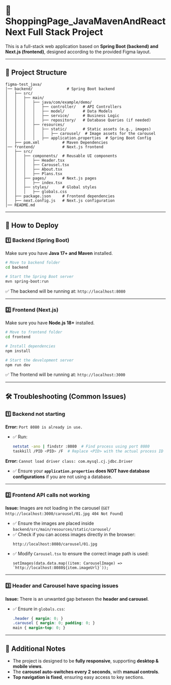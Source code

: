 # 🚀 ShoppingPage_JavaMavenAndReactNext Full Stack Project

This is a full-stack web application based on **Spring Boot (backend) and Next.js (frontend)**, designed according to the provided Figma layout.

---

## 📂 **Project Structure**
```
figma-test_java/
│── backend/               # Spring Boot backend
│   ├── src/
│   │   ├── main/
│   │   │   ├── java/com/example/demo/
│   │   │   │   ├── controller/   # API Controllers
│   │   │   │   ├── model/        # Data Models
│   │   │   │   ├── service/      # Business Logic
│   │   │   │   ├── repository/   # Database Queries (if needed)
│   │   │   ├── resources/
│   │   │   │   ├── static/       # Static assets (e.g., images)
│   │   │   │   │   ├── carousel/  # Image assets for the carousel
│   │   │   │   ├── application.properties  # Spring Boot Config
│   ├── pom.xml          # Maven Dependencies
│── frontend/            # Next.js frontend
│   ├── src/
│   │   ├── components/  # Reusable UI components
│   │   │   ├── Header.tsx
│   │   │   ├── Carousel.tsx
│   │   │   ├── About.tsx
│   │   │   ├── Plans.tsx
│   │   ├── pages/       # Next.js pages
│   │   │   ├── index.tsx
│   │   ├── styles/      # Global styles
│   │   │   ├── globals.css
│   ├── package.json     # Frontend dependencies
│   ├── next.config.js   # Next.js configuration
│── README.md
```

---

## **🚀 How to Deploy**
### **1️⃣ Backend (Spring Boot)**
Make sure you have **Java 17+ and Maven** installed.

```sh
# Move to backend folder
cd backend

# Start the Spring Boot server
mvn spring-boot:run
```
✅ The backend will be running at: `http://localhost:8080`

---

### **2️⃣ Frontend (Next.js)**
Make sure you have **Node.js 18+** installed.

```sh
# Move to frontend folder
cd frontend

# Install dependencies
npm install

# Start the development server
npm run dev
```
✅ The frontend will be running at: `http://localhost:3000`

---

## **🛠 Troubleshooting (Common Issues)**
### **1️⃣ Backend not starting**
**Error:** `Port 8080 is already in use.`
- ✅ Run:
  ```sh
  netstat -ano | findstr :8080  # Find process using port 8080
  taskkill /PID <PID> /F  # Replace <PID> with the actual process ID
  ```

**Error:** `Cannot load driver class: com.mysql.cj.jdbc.Driver`
- ✅ Ensure your **`application.properties` does NOT have database configurations** if you are not using a database.

---

### **2️⃣ Frontend API calls not working**
**Issue:** Images are not loading in the carousel (`GET http://localhost:3000/carousel/01.jpg 404 Not Found`)
- ✅ Ensure the images are placed inside `backend/src/main/resources/static/carousel/`
- ✅ Check if you can access images directly in the browser:
  ```
  http://localhost:8080/carousel/01.jpg
  ```
- ✅ Modify `Carousel.tsx` to ensure the correct image path is used:
  ```tsx
  setImages(data.data.map((item: CarouselImage) => `http://localhost:8080${item.imageUrl}`));
  ```

---

### **3️⃣ Header and Carousel have spacing issues**
**Issue:** There is an unwanted gap between the **header and carousel**.
- ✅ Ensure in `globals.css`:
  ```css
  .header { margin: 0; }
  .carousel { margin: 0; padding: 0; }
  main { margin-top: 0; }
  ```

---

## **📌 Additional Notes**
- The project is designed to be **fully responsive**, supporting **desktop & mobile views**.
- The **carousel auto-switches every 2 seconds**, with **manual controls**.
- **Top navigation is fixed**, ensuring easy access to key sections.
